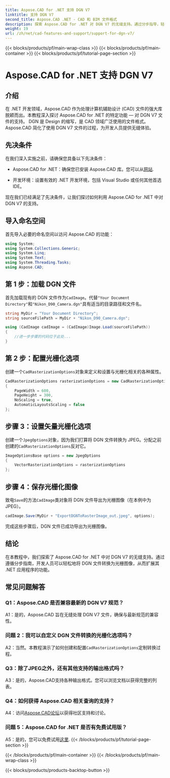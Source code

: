 ```yaml
---
title: Aspose.CAD for .NET 支持 DGN V7
linktitle: 支持 DGN V7
second_title: Aspose.CAD .NET - CAD 和 BIM 文件格式
description: 探索 Aspose.CAD for .NET 对 DGN V7 的无缝支持。通过分步指导，轻松将 DGN 文件转换为光栅图像。
weight: 19
url: /zh/net/cad-features-and-support/support-for-dgn-v7/
---
```


{{< blocks/products/pf/main-wrap-class >}}
{{< blocks/products/pf/main-container >}}
{{< blocks/products/pf/tutorial-page-section >}}

# Aspose.CAD for .NET 支持 DGN V7

## 介绍

在 .NET 开发领域，Aspose.CAD 作为处理计算机辅助设计 (CAD) 文件的强大库脱颖而出。本教程深入探讨 Aspose.CAD for .NET 的特定功能 — 对 DGN V7 文件的支持。 DGN 是 Design 的缩写，是 CAD 领域广泛使用的文件格式。 Aspose.CAD 简化了使用 DGN V7 文件的过程，为开发人员提供无缝体验。

## 先决条件

在我们深入实施之前，请确保您具备以下先决条件：

-  Aspose.CAD for .NET：确保您已安装 Aspose.CAD 库。您可以从[网站](https://releases.aspose.com/cad/net/).

- 开发环境：设置有效的 .NET 开发环境，包括 Visual Studio 或任何其他首选 IDE。

现在我们已经满足了先决条件，让我们探讨如何利用 Aspose.CAD for .NET 中对 DGN V7 的支持。

## 导入命名空间

首先导入必要的命名空间以访问 Aspose.CAD 的功能：

```csharp
using System;
using System.Collections.Generic;
using System.Linq;
using System.Text;
using System.Threading.Tasks;
using Aspose.CAD;
```

## 第 1 步：加载 DGN 文件

首先加载现有的 DGN 文件作为`CadImage`。代替`"Your Document Directory"`和`"Nikon_D90_Camera.dgn"`具有适当的目录路径和文件名。

```csharp
string MyDir = "Your Document Directory";
string sourceFilePath = MyDir + "Nikon_D90_Camera.dgn";

using (CadImage cadImage = (CadImage)Image.Load(sourceFilePath))
{
    //进一步步骤的代码位于此处...
}
```

## 第 2 步：配置光栅化选项

创建一个`CadRasterizationOptions`对象来定义和设置与光栅化相关的各种属性。

```csharp
CadRasterizationOptions rasterizationOptions = new CadRasterizationOptions
{
    PageWidth = 600,
    PageHeight = 300,
    NoScaling = true,
    AutomaticLayoutsScaling = false
};
```

## 步骤 3：设置矢量光栅化选项

创建一个`JpegOptions`对象，因为我们打算将 DGN 文件转换为 JPEG。分配之前创建的`CadRasterizationOptions`反对它。

```csharp
ImageOptionsBase options = new JpegOptions
{
    VectorRasterizationOptions = rasterizationOptions
};
```

## 步骤 4：保存光栅化图像

致电`Save`的方法`CadImage`类对象将 DGN 文件导出为光栅图像（在本例中为 JPEG）。

```csharp
cadImage.Save(MyDir + "ExportDGNToRasterImage_out.jpeg", options);
```

完成这些步骤后，DGN 文件已成功导出为光栅图像。

## 结论

在本教程中，我们探索了 Aspose.CAD for .NET 中对 DGN V7 的无缝支持。通过遵循分步指南，开发人员可以轻松地将 DGN 文件转换为光栅图像，从而扩展其 .NET 应用程序的功能。

## 常见问题解答

### Q1：Aspose.CAD 是否兼容最新的 DGN V7 规范？

A1：是的，Aspose.CAD 旨在无缝处理 DGN V7 文件，确保与最新规范的兼容性。

### 问题 2：我可以自定义 DGN 文件转换的光栅化选项吗？

 A2：当然。本教程演示了如何创建和配置`CadRasterizationOptions`定制转换过程。

### Q3：除了JPEG之外，还有其他支持的输出格式吗？

A3：是的，Aspose.CAD支持各种输出格式。您可以浏览文档以获得完整的列表。

### Q4：如何获得 Aspose.CAD 相关查询的支持？

 A4：访问[Aspose.CAD论坛](https://forum.aspose.com/c/cad/19)以获得社区支持和讨论。

### 问题 5：Aspose.CAD for .NET 是否有免费试用版？

 A5：是的，您可以免费试用[这里](https://releases.aspose.com/).
{{< /blocks/products/pf/tutorial-page-section >}}

{{< /blocks/products/pf/main-container >}}
{{< /blocks/products/pf/main-wrap-class >}}

{{< blocks/products/products-backtop-button >}}
